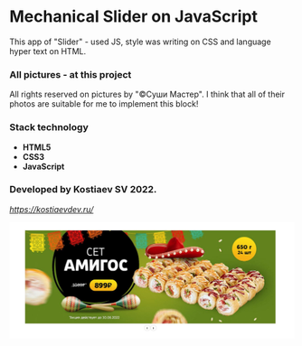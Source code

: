 # Mechanical Slider on JavaScript

This app of "Slider" - used JS, style was writing on CSS and language hyper text on HTML.

### <b>All pictures - at this project</b>

All rights reserved on pictures by "©Суши Мастер".
I think that all of their photos are suitable for me to implement this block!

### <b>Stack technology</b>

- <b>HTML5
- CSS3
- JavaScript</b>

### <b>Developed by Kostiaev SV 2022.</b>

*https://kostiaevdev.ru/*

![screenshot Slider](/pic/%D0%A1%D0%BD%D0%B8%D0%BC%D0%BE%D0%BA.JPG)

